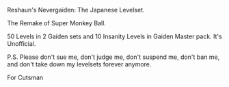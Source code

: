 Reshaun's Nevergaiden: The Japanese Levelset.



The Remake of Super Monkey Ball.

50 Levels in 2 Gaiden sets and 10 Insanity Levels in Gaiden Master pack.
It's Unofficial.

P.S. Please don't sue me, don't judge me, don't suspend me, don't ban me, and don't take down my levelsets forever anymore.


For Cutsman
